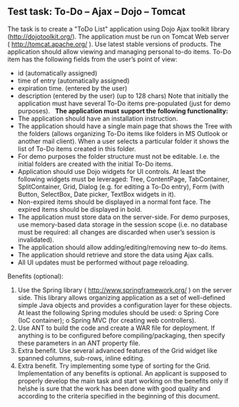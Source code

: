 ## Test task: To-Do – Ajax – Dojo – Tomcat
The task is to create a &quot;ToDo List&quot; application using Dojo Ajax toolkit library (http://dojotoolkit.org/).
The application must be run on Tomcat Web server ( http://tomcat.apache.org/ ). Use latest stable versions
of products.
The application should allow viewing and managing personal to-do items.
To-Do item has the following fields from the user’s point of view:
- id (automatically assigned)
- time of entry (automatically assigned)
- expiration time. (entered by the user)
- description (entered by the user) (up to 128 chars)
Note that initially the application must have several To-Do items pre-populated (just for demo purposes).
 
**The application must support the following functionality:**
- The application should have an installation instruction.
- The application should have a single main page that shows the Tree with the folders (allows organizing
To-Do items like folders in MS Outlook or another mail client). When a user selects a particular folder it
shows the list of To-Do items created in this folder.
- For demo purposes the folder structure must not be editable. I.e. the initial folders are created with the
initial To-Do items.
- Application should use Dojo widgets for UI controls. At least the following widgets must be leveraged:
Tree, ContentPage, TabContainer, SplitContainer, Grid, Dialog (e.g. for editing a To-Do entry), Form
(with Button, SelectBox, Date picker, TextBox widgets in it).
- Non-expired items should be displayed in a normal font face. The expired items should be displayed in
bold.
- The application must store data on the server-side. For demo purposes, use memory-based data storage
in the session scope (i.e. no database must be required: all changes are discarded when user’s session is
invalidated).
- The application should allow adding/editing/removing new to-do items.
- The application should retrieve and store the data using Ajax calls.
- All UI updates must be performed without page reloading.

Benefits (optional):
1. Use the Spring library ( http://www.springframework.org/ ) on the server side. This library allows
organizing application as a set of well-defined simple Java objects and provides a configuration
layer for these objects. At least the following Spring modules should be used:
o Spring Core (IoC container);
o Spring MVC (for creating web controllers).
2. Use ANT to build the code and create a WAR file for deployment. If anything is to be configured
before compiling/packaging, then specify these parameters in an ANT property file.
3. Extra benefit. Use several advanced features of the Grid widget like spanned columns, sub-rows,
inline editing.
4. Extra benefit. Try implementing some type of sorting for the Grid.
Implementation of any benefits is optional. An applicant is supposed to properly develop the main task
and start working on the benefits only if he\she is sure that the work has been done with good quality and
according to the criteria specified in the beginning of this document.